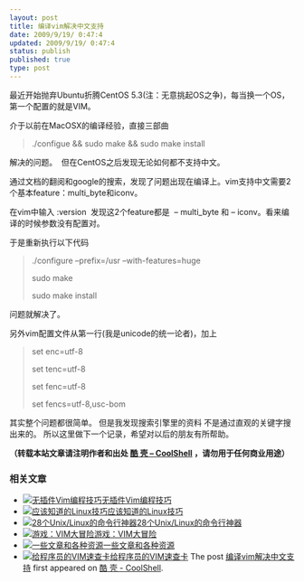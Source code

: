 ```yaml
---
layout: post
title: 编译vim解决中文支持
date: 2009/9/19/ 0:47:4
updated: 2009/9/19/ 0:47:4
status: publish
published: true
type: post
---
```


最近开始抛弃Ubuntu折腾CentOS 5.3(注：无意挑起OS之争)，每当换一个OS，第一个配置的就是VIM。


介于以前在MacOSX的编译经验，直接三部曲



> ./configue && sudo make && sudo make install
> 
> 


解决的问题。  但在CentOS之后发现无论如何都不支持中文。


通过文档的翻阅和google的搜索，发现了问题出现在编译上。vim支持中文需要2个基本feature：multi\_byte和iconv。



在vim中输入 :version  发现这2个feature都是  – multi\_byte 和 – iconv。看来编译的时候参数没有配置对。


于是重新执行以下代码



> ./configure –prefix=/usr –with-features=huge  
> 
> sudo make  
> 
> sudo make install
> 
> 


问题就解决了。


另外vim配置文件从第一行(我是unicode的统一论者)，加上



> set enc=utf-8  
> 
> set tenc=utf-8  
> 
> set fenc=utf-8  
> 
> set fencs=utf-8,usc-bom
> 
> 


其实整个问题都很简单。 但是我发现搜索引擎里的资料 不是通过直观的关键字搜出来的。 所以这里做下一个记录，希望对以后的朋友有所帮助。



**（转载本站文章请注明作者和出处 [酷 壳 – CoolShell](https://coolshell.cn/) ，请勿用于任何商业用途）**



### 相关文章

* [![无插件Vim编程技巧](https://coolshell.cn/wp-content/uploads/2014/03/success_vim-150x150.jpg)](https://coolshell.cn/articles/11312.html)[无插件Vim编程技巧](https://coolshell.cn/articles/11312.html)
* [![应该知道的Linux技巧](https://coolshell.cn/wp-content/uploads/2013/01/linux-bash-300x225-150x150.jpg)](https://coolshell.cn/articles/8883.html)[应该知道的Linux技巧](https://coolshell.cn/articles/8883.html)
* [![28个Unix/Linux的命令行神器](https://coolshell.cn/wp-content/uploads/2012/07/dstat_screenshot-150x150.png)](https://coolshell.cn/articles/7829.html)[28个Unix/Linux的命令行神器](https://coolshell.cn/articles/7829.html)
* [![游戏：VIM大冒险](https://coolshell.cn/wp-content/uploads/2012/04/vimadventuresgamefun-150x150.jpg)](https://coolshell.cn/articles/7166.html)[游戏：VIM大冒险](https://coolshell.cn/articles/7166.html)
* [![一些文章和各种资源](https://coolshell.cn/wp-content/uploads/2011/09/image008-150x150.jpg)](https://coolshell.cn/articles/5224.html)[一些文章和各种资源](https://coolshell.cn/articles/5224.html)
* [![给程序员的VIM速查卡](https://coolshell.cn/wp-content/uploads/2011/09/vim_cheat_sheet_for_programmers_print-150x150.png)](https://coolshell.cn/articles/5479.html)[给程序员的VIM速查卡](https://coolshell.cn/articles/5479.html)
The post [编译vim解决中文支持](https://coolshell.cn/articles/1432.html) first appeared on [酷 壳 - CoolShell](https://coolshell.cn).